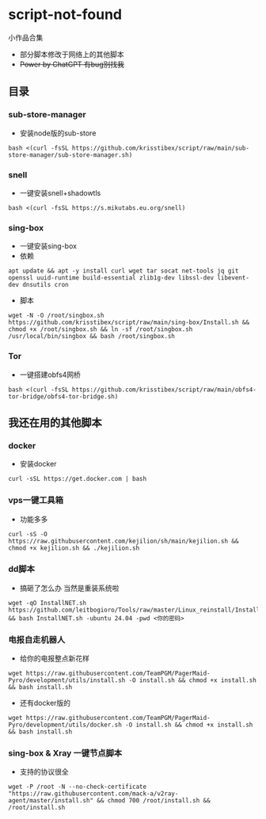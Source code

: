 # script-not-found
小作品合集

* 部分脚本修改于网络上的其他脚本
* ~~Power by ChatGPT 有bug别找我~~
## 目录

### sub-store-manager
- 安装node版的sub-store
```
bash <(curl -fsSL https://github.com/krisstibex/script/raw/main/sub-store-manager/sub-store-manager.sh)
```
### snell
- 一键安装snell+shadowtls
```
bash <(curl -fsSL https://s.mikutabs.eu.org/snell)
```
### sing-box
- 一键安装sing-box
- 依赖
```
apt update && apt -y install curl wget tar socat net-tools jq git openssl uuid-runtime build-essential zlib1g-dev libssl-dev libevent-dev dnsutils cron
```
- 脚本
```
wget -N -O /root/singbox.sh https://github.com/krisstibex/script/raw/main/sing-box/Install.sh && chmod +x /root/singbox.sh && ln -sf /root/singbox.sh /usr/local/bin/singbox && bash /root/singbox.sh
```
### Tor
- 一键搭建obfs4网桥
```
bash <(curl -fsSL https://github.com/krisstibex/script/raw/main/obfs4-tor-bridge/obfs4-tor-bridge.sh)
```

## 我还在用的其他脚本

### docker
- 安装docker
```
curl -sSL https://get.docker.com | bash
```
### vps一键工具箱
- 功能多多
```
curl -sS -O https://raw.githubusercontent.com/kejilion/sh/main/kejilion.sh && chmod +x kejilion.sh && ./kejilion.sh
```
### dd脚本
- 搞砸了怎么办 当然是重装系统啦
```
wget -qO InstallNET.sh https://github.com/leitbogioro/Tools/raw/master/Linux_reinstall/InstallNET.sh && bash InstallNET.sh -ubuntu 24.04 -pwd <你的密码>
```
### 电报自走机器人
- 给你的电报整点新花样
```
wget https://raw.githubusercontent.com/TeamPGM/PagerMaid-Pyro/development/utils/install.sh -O install.sh && chmod +x install.sh && bash install.sh
```
- 还有docker版的
```
wget https://raw.githubusercontent.com/TeamPGM/PagerMaid-Pyro/development/utils/docker.sh -O install.sh && chmod +x install.sh && bash install.sh
```
### sing-box & Xray 一键节点脚本
- 支持的协议很全
```
wget -P /root -N --no-check-certificate "https://raw.githubusercontent.com/mack-a/v2ray-agent/master/install.sh" && chmod 700 /root/install.sh && /root/install.sh
```
